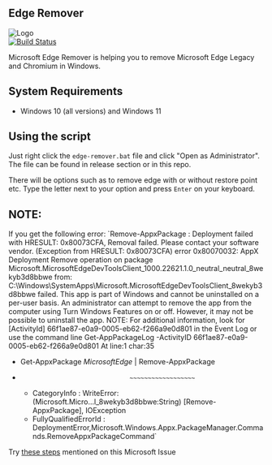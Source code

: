 ## Edge Remover
![Logo](https://i.imgur.com/SRMpQhj.png)  
[![Build Status](https://travis-ci.org/joemccann/dillinger.svg?branch=master)](https://travis-ci.org/joemccann/dillinger)

Microsoft Edge Remover is helping you to remove Microsoft Edge Legacy and Chromium in Windows.

## System Requirements

 - Windows 10 (all versions) and Windows 11

## Using the script

Just right click the `edge-remover.bat` file and click "Open as Administrator". The file can be found in release section or in this repo.

There will be options such as to remove edge with or without restore point etc. Type the letter next to your option and press `Enter` on your keyboard. 

## NOTE:
If you get the following error:
`Remove-AppxPackage : Deployment failed with HRESULT: 0x80073CFA, Removal failed. Please contact your software vendor.
(Exception from HRESULT: 0x80073CFA)
error 0x80070032: AppX Deployment Remove operation on package
Microsoft.MicrosoftEdgeDevToolsClient_1000.22621.1.0_neutral_neutral_8wekyb3d8bbwe from:
C:\Windows\SystemApps\Microsoft.MicrosoftEdgeDevToolsClient_8wekyb3d8bbwe failed. This app is part of Windows and
cannot be uninstalled on a per-user basis. An administrator can attempt to remove the app from the computer using Turn
Windows Features on or off. However, it may not be possible to uninstall the app.
NOTE: For additional information, look for [ActivityId] 66f1ae87-e0a9-0005-eb62-f266a9e0d801 in the Event Log or use
the command line Get-AppPackageLog -ActivityID 66f1ae87-e0a9-0005-eb62-f266a9e0d801
At line:1 char:35
+ Get-AppxPackage *MicrosoftEdge* | Remove-AppxPackage
+                                   ~~~~~~~~~~~~~~~~~~
    + CategoryInfo          : WriteError: (Microsoft.Micro...l_8wekyb3d8bbwe:String) [Remove-AppxPackage], IOException
    + FullyQualifiedErrorId : DeploymentError,Microsoft.Windows.Appx.PackageManager.Commands.RemoveAppxPackageCommand`
    
Try [these steps](https://answers.microsoft.com/en-us/windows/forum/all/cant-remove-w10-packages-error-0x80073cfa/c224a864-b604-42b8-a770-57049e0dc50a) mentioned on this Microsoft Issue
